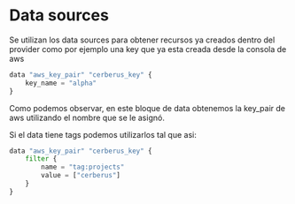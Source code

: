 # Data sources
Se utilizan los data sources para obtener recursos ya creados dentro del provider como por ejemplo una key que ya esta creada desde la consola de aws

```python
data "aws_key_pair" "cerberus_key" {
    key_name = "alpha"
}
```
Como podemos observar, en este bloque de data obtenemos la key_pair de aws utilizando el nombre que se le asignó.

Si el data tiene tags podemos utilizarlos tal que asi:
```python
data "aws_key_pair" "cerberus_key" {
    filter {
        name = "tag:projects"
        value = ["cerberus"]
    }
}
```